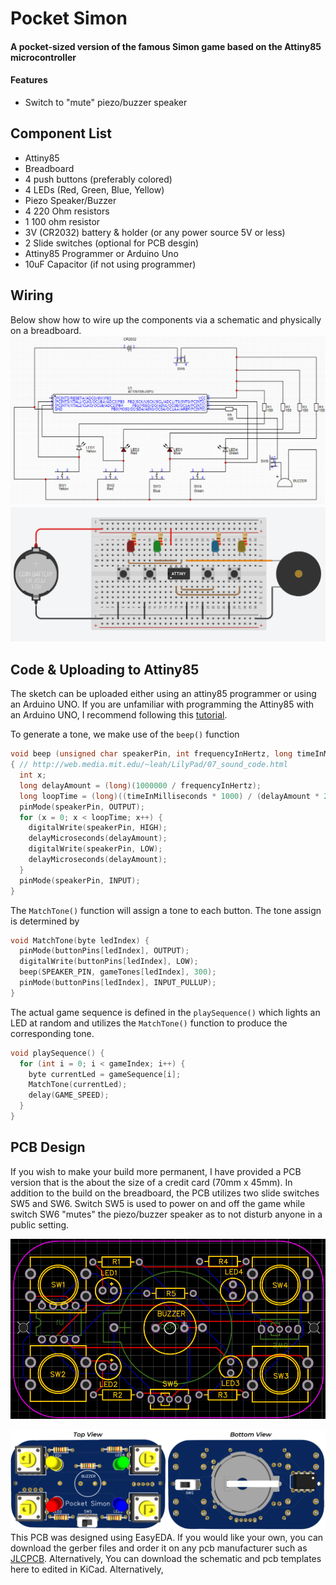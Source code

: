 # Pocket Simon
#### A pocket-sized version of the famous Simon game based on the Attiny85 microcontroller
#### Features
+ Switch to "mute" piezo/buzzer speaker
## Component List
+ Attiny85
+ Breadboard
+ 4 push buttons (preferably colored)
+ 4 LEDs (Red, Green, Blue, Yellow)
+ Piezo Speaker/Buzzer
+ 4 220 Ohm resistors
+ 1 100 ohm resistor
+ 3V (CR2032) battery & holder (or any power source 5V or less)
+ 2 Slide switches (optional for PCB desgin) 
+ Attiny85 Programmer or Arduino Uno
+ 10uF Capacitor (if not using programmer)
## Wiring
Below show how to wire up the components via a schematic and physically on a breadboard.
![Schematic](https://github.com/NeonVulture/Arduino-Projects/blob/main/Pocket-Simon/Assets/Schematic.PNG "Schematic")
![Breadboard Wiring](https://github.com/NeonVulture/Arduino-Projects/blob/main/Pocket-Simon/Assets/Wiring_Diagram.PNG "Breadboard Wiring")
## Code & Uploading to Attiny85
The sketch can be uploaded either using an attiny85 programmer or using an Arduino UNO. If you are unfamiliar with programming the Attiny85 with an Arduino UNO, I recommend following this [tutorial](https://create.arduino.cc/projecthub/arjun/programming-attiny85-with-arduino-uno-afb829).

To generate a tone, we make use of the `beep()` function 
```c
void beep (unsigned char speakerPin, int frequencyInHertz, long timeInMilliseconds)
{ // http://web.media.mit.edu/~leah/LilyPad/07_sound_code.html
  int x;
  long delayAmount = (long)(1000000 / frequencyInHertz);
  long loopTime = (long)((timeInMilliseconds * 1000) / (delayAmount * 2));
  pinMode(speakerPin, OUTPUT);
  for (x = 0; x < loopTime; x++) {
    digitalWrite(speakerPin, HIGH);
    delayMicroseconds(delayAmount);
    digitalWrite(speakerPin, LOW);
    delayMicroseconds(delayAmount);
  }
  pinMode(speakerPin, INPUT);
}
```
The `MatchTone()` function will assign a tone to each button. The tone assign is determined by
```c
void MatchTone(byte ledIndex) {
  pinMode(buttonPins[ledIndex], OUTPUT);
  digitalWrite(buttonPins[ledIndex], LOW);
  beep(SPEAKER_PIN, gameTones[ledIndex], 300);
  pinMode(buttonPins[ledIndex], INPUT_PULLUP);
}
```
The actual game sequence is defined in the `playSequence()` which lights an LED at random and utilizes the `MatchTone()` function to produce the corresponding tone.
```c
void playSequence() {
  for (int i = 0; i < gameIndex; i++) {
    byte currentLed = gameSequence[i];
    MatchTone(currentLed);
    delay(GAME_SPEED);
  }
}
```

## PCB Design
If you wish to make your build more permanent, I have provided a PCB version that is the about the size of a credit card (70mm x 45mm). In addition to the build on the breadboard, the PCB utilizes two slide switches SW5 and SW6. Switch SW5 is used to power on and off the game while switch SW6 "mutes" the piezo/buzzer speaker as to not disturb anyone in a public setting.
<p align="center">
  <img src="https://github.com/NeonVulture/Arduino-Projects/blob/main/Pocket-Simon/Assets/PCB_FullView.PNG?raw=true" alt="PCB View"/>
</p>

![PCB 3D View](https://github.com/NeonVulture/Arduino-Projects/blob/main/Pocket-Simon/Assets/PCB_FullView_3D.PNG "PCB 3D View")
This PCB was designed using EasyEDA. If you would like your own, you can download the gerber files and order it on any pcb manufacturer such as [JLCPCB](https://jlcpcb.com/VBS?utm_source=bing_ads&utm_medium=cpc&utm_campaign=JP_ALL_20200709&msclkid=9ef340d94811193b322f218aa54c1cd9). Alternatively, You can download the schematic and pcb templates here to edited in KiCad. Alternatively, 
